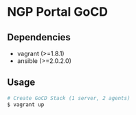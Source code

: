 
# NGP Portal GoCD

## Dependencies
 - vagrant (>=1.8.1)
 - ansible (>=2.0.2.0)

## Usage

``` bash
# Create GoCD Stack (1 server, 2 agents)
$ vagrant up
```

